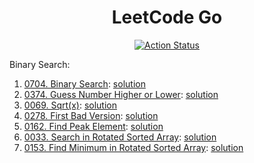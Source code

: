 <div align="center">
  <h1>LeetCode Go</h1>

  <p>
    <a href="https://github.com/cqroot/leetcode-go/actions">
      <img src="https://github.com/cqroot/leetcode-go/workflows/test/badge.svg" alt="Action Status" />
    </a>
  </p>
</div>

Binary Search:

1. [0704. Binary Search](https://leetcode.com/problems/binary-search/): [solution](https://github.com/cqroot/leetcode-go/blob/main/solutions/P0704_binary-search/solution.go)
2. [0374. Guess Number Higher or Lower](https://leetcode.com/problems/guess-number-higher-or-lower/): [solution](https://github.com/cqroot/leetcode-go/blob/main/solutions/P0374_guess-number-higher-or-lower/solution.go)
3. [0069. Sqrt(x)](https://leetcode.com/problems/sqrtx/): [solution](https://github.com/cqroot/leetcode-go/blob/main/solutions/P0069_sqrtx/solution.go)
4. [0278. First Bad Version](https://leetcode.com/problems/first-bad-version/): [solution](https://github.com/cqroot/leetcode-go/blob/main/solutions/P0278_first-bad-version)
5. [0162. Find Peak Element](https://leetcode.com/problems/find-peak-element/): [solution](https://github.com/cqroot/leetcode-go/blob/main/solutions/P0162_find-peak-element)
6. [0033. Search in Rotated Sorted Array](https://leetcode.com/problems/search-in-rotated-sorted-array/): [solution](https://github.com/cqroot/leetcode-go/blob/main/solutions/P0033_search-in-rotated-sorted-array)
7. [0153. Find Minimum in Rotated Sorted Array](https://leetcode.com/problems/find-minimum-in-rotated-sorted-array/): [solution](https://github.com/cqroot/leetcode-go/blob/main/solutions/P0153_find-minimum-in-rotated-sorted-array)
